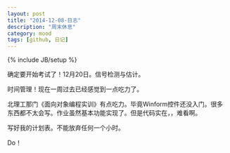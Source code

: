 ```yaml
---
layout: post
title: "2014-12-08-日志"
description: "周末休息"
category: mood
tags: [github, 日记]
---
```

{% include JB/setup %}

确定要开始考试了！12月20日。信号检测与估计。

时间管理！现在一周过去已经感觉到一点吃力了。

北理工那门《面向对象编程实训》有点吃力。毕竟Winform控件还没入门。很多东西都不太会写。作业虽然基本功能实现了。但是代码实在，，难看啊。

写好我的计划表。不能放弃任何一个小时。

Do！







